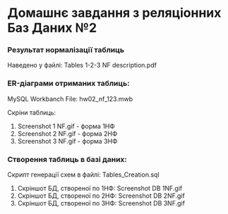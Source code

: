 # Домашнє завдання з реляціонних Баз Даних №2

### Результат нормалізації таблиць
Наведено у файлі: Tables 1-2-3 NF description.pdf

### ER-діаграми отриманих таблиць:
MySQL Workbanch File:  hw02_nf_123.mwb

Скріни таблиць:
1. Screenshot 1 NF.gif - форма 1НФ
2. Screenshot 2 NF.gif - форма 2НФ
3. Screenshot 3 NF.gif - форма 3НФ

### Створення таблиць в базі даних:
Скрипт генерації схем в файлі: Tables_Creation.sql

1. Скріншот БД, створеної по 1НФ: Screenshot DB 1NF.gif
2. Скріншот БД, створеної по 2НФ: Screenshot DB 2NF.gif
3. Скріншот БД, створеної по 3НФ: Screenshot DB 3NF.gif
